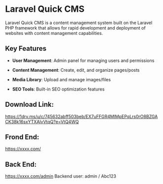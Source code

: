 # Laravel Quick CMS

Laravel Quick CMS is a content management system built on the Laravel PHP framework that allows for rapid development and deployment of websites with content management capabilities.

## Key Features

-   **User Management**: Admin panel for managing users and permissions
    
-   **Content Management**: Create, edit, and organize pages/posts
    
-   **Media Library**: Upload and manage images/files

-   **SEO Tools**: Built-in SEO optimization features

## Download Link: 

https://1drv.ms/u/c/745632abff503beb/EX7uFFGR4MlMpEPqLrs0rO8BZGACK38k16sxYTXAlvVtqQ?e=VtQ4WQ

## Frond End:
https://xxxx.com/


## Back End:
https://xxxx.com/admin
Backend user: admin / Abc123
